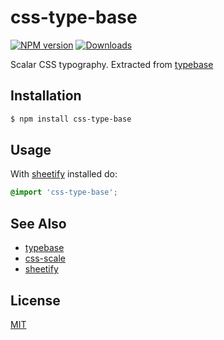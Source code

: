 # css-type-base
[![NPM version][npm-image]][npm-url]
[![Downloads][downloads-image]][downloads-url]

Scalar CSS typography. Extracted from [typebase][0]

## Installation
```sh
$ npm install css-type-base
```

## Usage
With [sheetify][2] installed do:
```css
@import 'css-type-base';
```

## See Also
- [typebase][0]
- [css-scale][1]
- [sheetify][2]

## License
[MIT](https://tldrlegal.com/license/mit-license)

[npm-image]: https://img.shields.io/npm/v/css-type-base.svg?style=flat-square
[npm-url]: https://npmjs.org/package/css-type-base
[downloads-image]: http://img.shields.io/npm/dm/css-type-base.svg?style=flat-square
[downloads-url]: https://npmjs.org/package/css-type-base

[0]: https://github.com/devinhunt/typebase.css
[1]: https://github.coms/sheetify/css-scale
[2]: https://github.com/sheetify/sheetify
[3]: https://github.com/sheetify/css-wipe
[4]: https://github.com/sheetify/ergonomic-breakpoint

